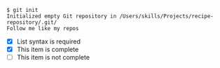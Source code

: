 ```
$ git init
Initialized empty Git repository in /Users/skills/Projects/recipe-repository/.git/
Follow me like my repos
```

- [x] List syntax is required
- [x] This item is complete
- [ ] This item is not complete

